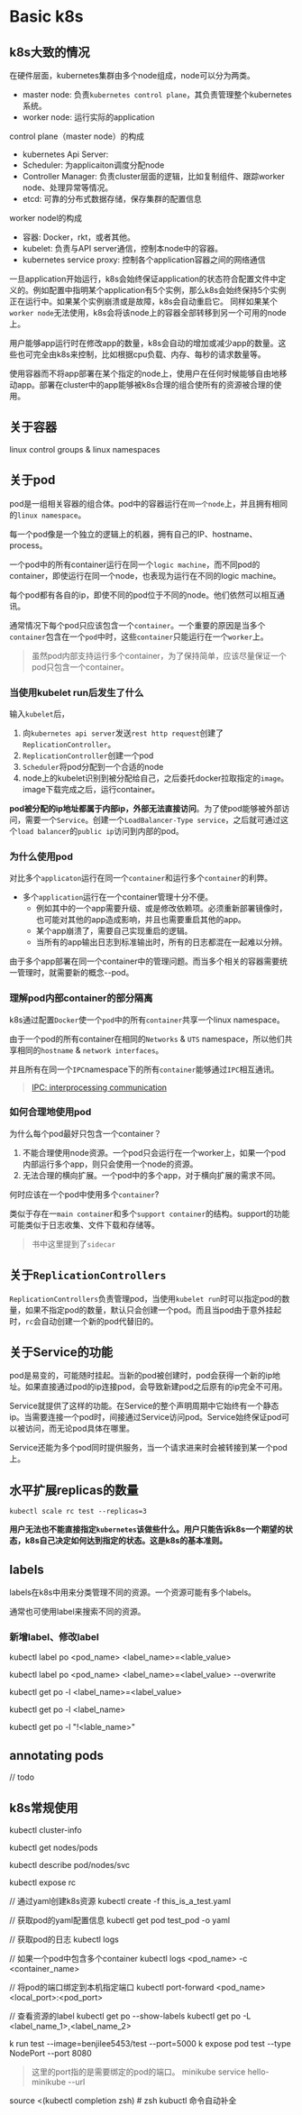 # Basic k8s


## k8s大致的情况

在硬件层面，kubernetes集群由多个node组成，node可以分为两类。

- master node: 负责`kubernetes control plane`，其负责管理整个kubernetes系统。
- worker node: 运行实际的application

control plane（master node）的构成
- kubernetes Api Server: 
- Scheduler: 为applicaiton调度分配node
- Controller Manager: 负责cluster层面的逻辑，比如复制组件、跟踪worker node、处理异常等情况。
- etcd: 可靠的分布式数据存储，保存集群的配置信息

worker nodel的构成
- 容器: Docker，rkt，或者其他。
- kubelet: 负责与API server通信，控制本node中的容器。
- kubernetes service proxy: 控制各个application容器之间的网络通信

一旦application开始运行，k8s会始终保证application的状态符合配置文件中定义的。例如配置中指明某个application有5个实例，那么k8s会始终保持5个实例正在运行中。如果某个实例崩溃或是故障，k8s会自动重启它。
同样如果某个`worker node`无法使用，k8s会将该node上的容器全部转移到另一个可用的node上。

用户能够app运行时在修改app的数量，k8s会自动的增加或减少app的数量。这些也可完全由k8s来控制，比如根据cpu负载、内存、每秒的请求数量等。

使用容器而不将app部署在某个指定的node上，使用户在任何时候能够自由地移动app。部署在cluster中的app能够被k8s合理的组合使所有的资源被合理的使用。

## 关于容器

linux control groups & linux namespaces

## 关于pod

pod是一组相关容器的组合体。pod中的容器运行在`同一个node`上，并且拥有相同的`linux namespace`。

每一个pod像是一个独立的逻辑上的机器，拥有自己的IP、hostname、process。

一个pod中的所有container运行在同一个`logic machine`，而不同pod的container，即使运行在同一个node，也表现为运行在不同的logic machine。

每个pod都有各自的ip，即使不同的pod位于不同的node。他们依然可以相互通讯。

通常情况下每个pod只应该包含一个`container`。一个重要的原因是当多个`container`包含在一个`pod`中时，这些`container`只能运行在一个`worker`上。
> 虽然pod内部支持运行多个container，为了保持简单，应该尽量保证一个pod只包含一个container。

### 当使用kubelet run后发生了什么
输入`kubelet`后，
1. 向`kubernetes api server`发送`rest http request`创建了`ReplicationController`。
2. `ReplicationController`创建一个pod
3. `Scheduler`将pod分配到一个合适的node
4. node上的kubelet识别到被分配给自己，之后委托docker拉取指定的`image`。image下载完成之后，运行container。

__pod被分配的ip地址都属于内部ip，外部无法直接访问__。为了使pod能够被外部访问，需要一个`Service`。创建一个`LoadBalancer-Type service`，之后就可通过这个`load balancer`的`public ip`访问到内部的pod。

### 为什么使用pod

对比多个`applicaton`运行在同一个`container`和运行多个`container`的利弊。
- 多个`application`运行在一个container管理十分不便。
    - 例如其中的一个app需要升级、或是修改依赖项。必须重新部署镜像时，也可能对其他的app造成影响，并且也需要重启其他的app。
    - 某个app崩溃了，需要自己实现重启的逻辑。
    - 当所有的app输出日志到标准输出时，所有的日志都混在一起难以分辨。

由于多个app部署在同一个container中的管理问题。而当多个相关的容器需要统一管理时，就需要新的概念--pod。

### 理解pod内部container的部分隔离

k8s通过配置`Docker`使一个`pod`中的所有`container`共享一个linux namespace。

由于一个pod的所有container在相同的`Networks` & `UTS` namespace，所以他们共享相同的`hostname` & `network interfaces`。

并且所有在同一个`IPC`namespace下的所有`container`能够通过`IPC`相互通讯。
> [IPC: interprocessing communication](https://tldp.org/LDP/tlk/ipc/ipc.html)

### 如何合理地使用pod

为什么每个pod最好只包含一个container？

1. 不能合理使用node资源。一个pod只会运行在一个worker上，如果一个pod内部运行多个app，则只会使用一个node的资源。
2. 无法合理的横向扩展。一个pod中的多个app，对于横向扩展的需求不同。

何时应该在一个pod中使用多个`container`?

类似于存在一`main container`和多个`support container`的结构。support的功能可能类似于日志收集、文件下载和存储等。
> 书中这里提到了`sidecar`

## 关于`ReplicationControllers`

`ReplicationControllers`负责管理pod，当使用`kubelet run`时可以指定pod的数量，如果不指定pod的数量，默认只会创建一个pod。而且当pod由于意外挂起时，`rc`会自动创建一个新的pod代替旧的。


## 关于Service的功能

pod是易变的，可能随时挂起。当新的pod被创建时，pod会获得一个新的ip地址。如果直接通过pod的ip连接pod，会导致新建pod之后原有的ip完全不可用。

Service就提供了这样的功能。在Service的整个声明周期中它始终有一个静态ip。当需要连接一个pod时，间接通过Service访问pod。Service始终保证pod可以被访问，而无论pod具体在哪里。

Service还能为多个pod同时提供服务，当一个请求进来时会被转接到某一个pod上。

## 水平扩展replicas的数量

`kubectl scale rc test --replicas=3`

__用户无法也不能直接指定`kubernetes`该做些什么。用户只能告诉k8s一个期望的状态，k8s自己决定如何达到指定的状态。这是k8s的基本准则。__

## labels

labels在k8s中用来分类管理不同的资源。一个资源可能有多个labels。

通常也可使用label来搜索不同的资源。

### 新增label、修改label
kubectl label po <pod_name> <label_name>=<lable_value>

kubectl label po <pod_name> <label_name>=<label_value> --overwrite

kubectl get po -l <label_name>=<label_value>

kubectl get po -l <label_name>

kubectl get po -l "!<lable_name>"

## annotating pods

// todo

## k8s常规使用

kubectl cluster-info

kubectl get nodes/pods

kubectl describe pod/nodes/svc

kubectl expose rc

// 通过yaml创建k8s资源
kubectl create -f this_is_a_test.yaml

// 获取pod的yaml配置信息
kubectl get pod test_pod -o yaml

// 获取pod的日志
kubectl logs <name>

// 如果一个pod中包含多个container
kubectl logs <pod_name> -c <container_name>

// 将pod的端口绑定到本机指定端口
kubectl port-forward <pod_name> <local_port>:<pod_port>

// 查看资源的label
kubectl get po --show-labels
kubectl get po -L <label_name_1>,<label_name_2>



k run test --image=benjilee5453/test --port=5000 
k expose pod test --type NodePort --port 8080
> 这里的port指的是需要绑定的pod的端口。
minikube service hello-minikube --url

source <(kubectl completion zsh) # zsh kubuctl 命令自动补全